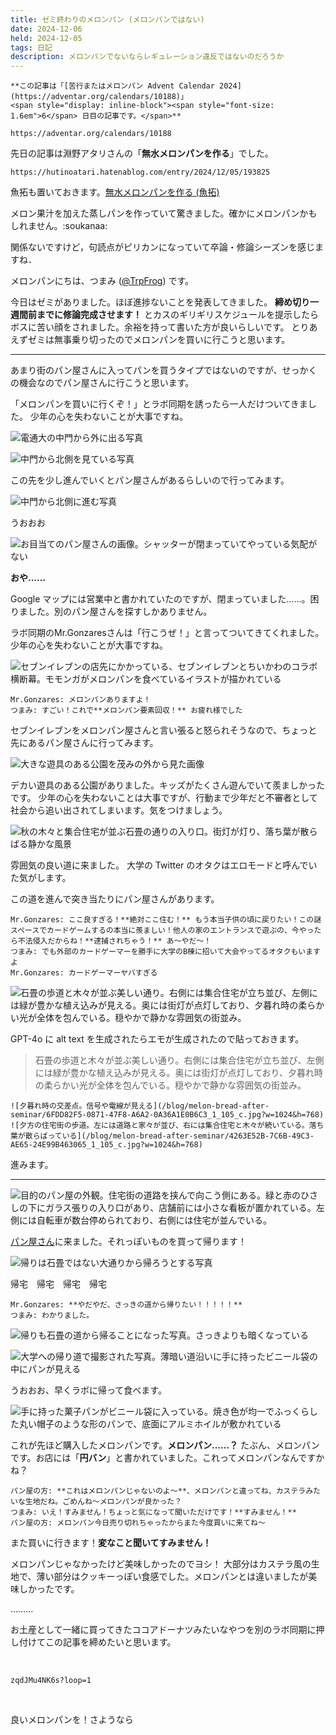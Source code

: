```yaml
---
title: ゼミ終わりのメロンパン (メロンパンではない)
date: 2024-12-06
held: 2024-12-05
tags: 日記
description: メロンパンでないならレギュレーション違反ではないのだろうか
---
```


```centering
**この記事は「[苦行またはメロンパン Advent Calendar 2024](https://adventar.org/calendars/10188)」
<span style="display: inline-block"><span style="font-size: 1.6em">6</span> 日目の記事です。</span>**
```

```link-embed
https://adventar.org/calendars/10188
```

先日の記事は淵野アタリさんの「**無水メロンパンを作る**」でした。

```link-embed
https://hutinoatari.hatenablog.com/entry/2024/12/05/193825
```

魚拓も置いておきます。[無水メロンパンを作る (魚拓)](https://megalodon.jp/2024-1205-2034-14/https://hutinoatari.hatenablog.com:443/entry/2024/12/05/193825)

メロン果汁を加えた蒸しパンを作っていて驚きました。確かにメロンパンかもしれません。:soukanaa:

関係ないですけど，句読点がピリカンになっていて卒論・修論シーズンを感じますね．


<!-- window break -->


メロンパンにちは、つまみ ([@TrpFrog](https://twitter.com/TrpFrog)) です。


今日はゼミがありました。ほぼ進捗ないことを発表してきました。
**締め切り一週間前までに修論完成させます！** とカスのギリギリスケジュールを提示したらボスに苦い顔をされました。余裕を持って書いた方が良いらしいです。
とりあえずゼミは無事乗り切ったのでメロンパンを買いに行こうと思います。

---

あまり街のパン屋さんに入ってパンを買うタイプではないのですが、せっかくの機会なのでパン屋さんに行こうと思います。

「メロンパンを買いに行くぞ！」とラボ同期を誘ったら一人だけついてきました。
少年の心を失わないことが大事ですね。

![電通大の中門から外に出る写真](/blog/melon-bread-after-seminar/9C9E6370-2C6B-4446-B871-8CED52587BC0_1_102_a.jpg?w=2048&h=1536)

![中門から北側を見ている写真](/blog/melon-bread-after-seminar/B8EB7208-C62F-4100-A623-0A945C508B30_1_102_a.jpg?w=2048&h=1536)

この先を少し進んでいくとパン屋さんがあるらしいので行ってみます。

![中門から北側に進む写真](/blog/melon-bread-after-seminar/CACB5333-869E-45DF-88F9-4B0D4CF043FF_1_102_o.jpg?w=2048&h=1536)

うおおお

![お目当てのパン屋さんの画像。シャッターが閉まっていてやっている気配がない](/blog/melon-bread-after-seminar/7E8305F2-3DBF-49E2-92A7-87494EE1DBF9_1_102_o.jpg?w=2048&h=1536)

**おや……**

Google マップには営業中と書かれていたのですが、閉まっていました……。困りました。別のパン屋さんを探すしかありません。

ラボ同期のMr.Gonzaresさんは「行こうぜ！」と言ってついてきてくれました。少年の心を失わないことが大事ですね。

![セブンイレブンの店先にかかっている、セブンイレブンとちいかわのコラボ横断幕。モモンガがメロンパンを食べているイラストが描かれている](/blog/melon-bread-after-seminar/14B66899-F67D-48E3-9DD0-86708181CF33_1_201_a.jpg?w=2966&h=1407)

```conversation
Mr.Gonzares: メロンパンありますよ！
つまみ: すごい！これで**メロンパン要素回収！** お疲れ様でした
```

セブンイレブンをメロンパン屋さんと言い張ると怒られそうなので、ちょっと先にあるパン屋さんに行ってみます。

![大きな遊具のある公園を茂みの外から見た画像](/blog/melon-bread-after-seminar/8EA9EC68-EDB6-45ED-A4A8-E0B4539FE793_1_105_c.jpg?w=1024&h=768 "子供達に占拠されている遊具, 不審者と間違われそうなので茂みから撮影")

デカい遊具のある公園がありました。キッズがたくさん遊んでいて羨ましかったです。
少年の心を失わないことは大事ですが、行動まで少年だと不審者として社会から追い出されてしまいます。気をつけましょう。

![秋の木々と集合住宅が並ぶ石畳の通りの入り口。街灯が灯り、落ち葉が散らばる静かな風景](/blog/melon-bread-after-seminar/0B568A54-2810-4301-BFD5-F18547972B3C_1_105_c.jpg?w=1024&h=768)

雰囲気の良い道に来ました。
大学の Twitter のオタクはエロモードと呼んでいた気がします。

この道を進んで突き当たりにパン屋さんがあります。

```conversation
Mr.Gonzares: ここ良すぎる！**絶対ここ住む！** もう本当子供の頃に戻りたい！この謎スペースでカードゲームするの本当に羨ましい！他人の家のエントランスで遊ぶの、今やったら不法侵入だからね！**逮捕されちゃう！** あ〜やだ〜！
つまみ: でも外部のカードゲーマーを勝手に大学のB棟に招いて大会やってるオタクもいますよ
Mr.Gonzares: カードゲーマーヤバすぎる
```

![石畳の歩道と木々が並ぶ美しい通り。右側には集合住宅が立ち並び、左側には緑が豊かな植え込みが見える。奥には街灯が点灯しており、夕暮れ時の柔らかい光が全体を包んでいる。穏やかで静かな雰囲気の街並み。](/blog/melon-bread-after-seminar/2B5F8712-FBA4-40B1-8ECF-829FB1CE416D_1_102_o.jpg?w=2048&h=1536)

GPT-4o に alt text を生成されたらエモが生成されたので貼っておきます。

> 石畳の歩道と木々が並ぶ美しい通り。右側には集合住宅が立ち並び、左側には緑が豊かな植え込みが見える。奥には街灯が点灯しており、夕暮れ時の柔らかい光が全体を包んでいる。穏やかで静かな雰囲気の街並み。

```horizontal-images
![夕暮れ時の交差点。信号や電線が見える](/blog/melon-bread-after-seminar/6FDD82F5-0871-47F8-A6A2-0A36A1E0B6C3_1_105_c.jpg?w=1024&h=768)
![夕方の住宅街の歩道。左には道路と家々が並び、右には集合住宅と木々が続いている。落ち葉が散らばっている](/blog/melon-bread-after-seminar/4263E52B-7C6B-49C3-AE65-24E99B463065_1_105_c.jpg?w=1024&h=768)
```

進みます。

---

![目的のパン屋の外観。住宅街の道路を挟んで向こう側にある。緑と赤のひさしの下にガラス張りの入り口があり、店舗前には小さな看板が置かれている。左側には自転車が数台停められており、右側には住宅が並んでいる。](/blog/melon-bread-after-seminar/IMG_6591.jpg?w=5712&h=4284)

[パン屋さん](https://maps.app.goo.gl/2vLks8SoYWMYxDJ6A)に来ました。それっぽいものを買って帰ります！

![帰りは石畳ではない大通りから帰ろうとする写真](/blog/melon-bread-after-seminar/7E376CC8-7DED-4041-9A2F-39C8207F7085_1_105_c.jpg?w=1024&h=768)

帰宅　帰宅　帰宅　帰宅

```conversation
Mr.Gonzares: **やだやだ、さっきの道から帰りたい！！！！！**
つまみ: わかりました。
```

![帰りも石畳の道から帰ることになった写真。さっきよりも暗くなっている](/blog/melon-bread-after-seminar/09C297C2-4C67-4CC8-85A5-B0F3CB9E527F_1_105_c.jpg?w=1024&h=768 "やっぱりこの道楽しいですよね")


![大学への帰り道で撮影された写真。薄暗い道沿いに手に持ったビニール袋の中にパンが見える](/blog/melon-bread-after-seminar/A4D97E09-CEB8-4398-8D33-D1169C39E3E6_1_105_c.jpg?w=1024&h=768 "パンを握って帰る")

うおおお、早くラボに帰って食べます。

![手に持った菓子パンがビニール袋に入っている。焼き色が均一でふっくらした丸い帽子のような形のパンで、底面にアルミホイルが敷かれている](/blog/melon-bread-after-seminar/C1EB8648-1F74-42CA-A498-B88E409D79A1_1_105_c.jpg?w=1024&h=768)

これが先ほど購入したメロンパンです。**メロンパン……？** たぶん、メロンパンです。お店には「**円バン**」と書かれていました。これってメロンパンなんですかね？

```conversation
パン屋の方: **これはメロンパンじゃないのよ〜**、メロンパンと違ってね、カステラみたいな生地だね。ごめんね〜メロンパンが良かった？
つまみ: いえ！すみません！ちょっと気になって聞いただけです！**すみません！**
パン屋の方: メロンパン今日売り切れちゃったからまた今度買いに来てね〜
```

また買いに行きます！**変なこと聞いてすみません！**

メロンパンじゃなかったけど美味しかったのでヨシ！
大部分はカステラ風の生地で、薄い部分はクッキーっぽい食感でした。メロンパンとは違いましたが美味しかったです。

………

お土産として一緒に買ってきたココアドーナツみたいなやつを別のラボ同期に押し付けてこの記事を締めたいと思います。

<br>

```youtube
zqdJMu4NK6s?loop=1
```

<br>

良いメロンパンを！さようなら
